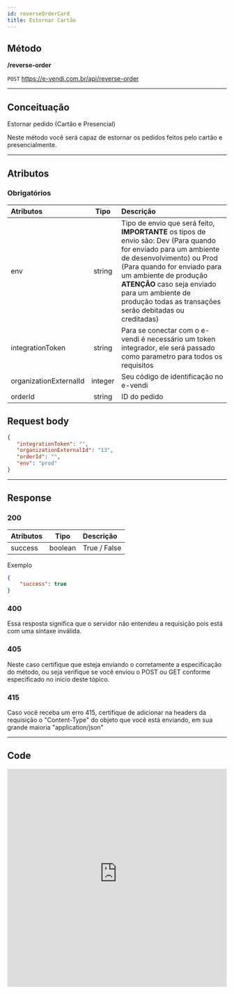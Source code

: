 ```yaml
---
id: reverseOrderCard
title: Estornar Cartão
---
```


## Método

**/reverse-order**

`POST` https://e-vendi.com.br/api/reverse-order

---

## Conceituação 

Estornar pedido (Cartão e Presencial)

Neste método você será capaz de estornar os pedidos feitos pelo cartão e presencialmente.

---

## Atributos

### Obrigatórios

| Atributos | Tipo | Descrição |
| :-- | :-: | :-- |
| env | string | Tipo de envio que será feito, **IMPORTANTE** os tipos de envio são: Dev (Para quando for enviado para um ambiente de desenvolvimento) ou Prod (Para quando for enviado para um ambiente de produção **ATENÇÃO** caso seja enviado para um ambiente de produção todas as transações serão debitadas ou creditadas) |
| integrationToken | string | Para se conectar com o e-vendi é necessário um token integrador, ele será passado como parametro para todos os requisitos | 
| organizationExternalId | integer | Seu código de identificação no e-vendi |
| orderId | string | ID do pedido |

## Request body

```json
{
   "integrationToken": "", 
   "organizationExternalId": "13",
   "orderId": "",
   "env": "prod"
}
```

---

## Response

### 200

| Atributos | Tipo | Descrição |
| :-- | :-: | :-- |
| success | boolean | True / False |

Exemplo

```json
{
    "success": true
}
```
### 400 

Essa resposta significa que o servidor não entendeu a requisição pois está com uma sintaxe inválida.

### 405

Neste caso certifique que esteja enviando o corretamente a especificação do método, ou seja verifique se você enviou o POST ou GET conforme especificado no inicio deste tópico.

### 415

Caso você receba um erro 415, certifique de adicionar na headers da requisição o "Content-Type" do objeto que você está enviando, em sua grande maioria "application/json"

---

## Code

<iframe src="https://raw.githubusercontent.com/e-vendi/e-vendi-docs/main/json-examples/reverseOrderCard.json" frameborder="0" scrolling="no" width="100%" height="500px" seamless></iframe>
